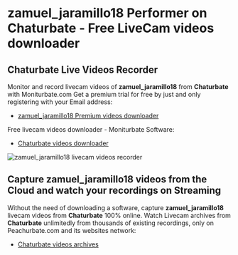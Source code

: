 # zamuel_jaramillo18 Performer on Chaturbate - Free LiveCam videos downloader

## Chaturbate Live Videos Recorder

Monitor and record livecam videos of **zamuel_jaramillo18** from **Chaturbate** with Moniturbate.com
Get a premium trial for free by just and only registering with your Email address:
* [zamuel_jaramillo18 Premium videos downloader](https://moniturbate.com/request-demo-licence-key.html)

Free livecam videos downloader - Moniturbate Software:
* [Chaturbate videos downloader](https://moniturbate.com/moniturbate-download-software.html)

![zamuel_jaramillo18 livecam videos recorder](https://peachurnet.com/templates/moniturbate-software.png)


## Capture zamuel_jaramillo18 videos from the Cloud and watch your recordings on Streaming

Without the need of downloading a software, capture **zamuel_jaramillo18** livecam videos from **Chaturbate** 100% online.
Watch Livecam archives from **Chaturbate** unlimitedly from thousands of existing recordings, only on Peachurbate.com and its websites network:
* [Chaturbate videos archives](https://peachurnet.com/)